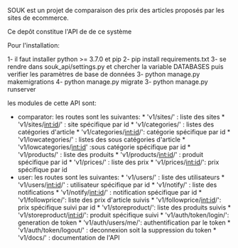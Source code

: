SOUK est un projet de comparaison des prix des articles proposés par les sites de ecommerce.

Ce depôt constitue l'API de de ce système

Pour l'installation:

1- il faut installer python >= 3.7.0 et pip
2- pip install requirements.txt
3- se rendre dans souk_api/settings.py et chercher la variable DATABASES puis verifier les paramètres de base de données
3- python manage.py makemigrations
4- python manage.py migrate
3- python manage.py runserver

les modules de cette API sont:
- comparator:
    les routes sont les suivantes:
        * 'v1/sites/' : liste des sites
        * 'v1/sites/<int:id>/' : site spécifique par id 
        * 'v1/categories/' : listes des catégories d'article
        * 'v1/categories/<int:id>/': catégorie spécifique par id
        * 'v1/lowcategories/' : listes des sous catégories d'article
        * 'v1/lowcategories/<int:id>' :sous catégorie spécifique par id
        * 'v1/products/' : liste des produits 
        * 'v1/products/<int:id>/' : produit spécifique par id
        * 'v1/prices/' : liste des prix 
        * 'v1/prices/<int:id>/': prix spécifique par id
- user:
    les routes sont les suivantes:
        * 'v1/users/' : liste des utilisateurs
        * 'v1/users/<int:id>/' : utilisateur spécifique par id
        * 'v1/notify/' : liste des notifications
        * 'v1/notify/<int:id>/' : notification spécifique par id
        * 'v1/followprice/': liste des prix d'article suivis
        * 'v1/followprice/<int:id>/': prix spécifique suivi par id
        * 'v1/storeproduct/': liste des produits suivis
        * 'v1/storeproduct/<int:id>/': produit spécifique suivi
        * 'v1/auth/token/login/': generation de token
        * 'v1/auth/users/me/': authentification par le token
        * 'v1/auth/token/logout/' : deconnexion soit la suppression du token
        * 'v1/docs/' : documentation de l'API

